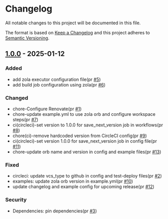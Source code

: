 # Changelog

All notable changes to this project will be documented in this file.

The format is based on [Keep a Changelog](https://keepachangelog.com/en/1.0.0/)
and this project adheres to [Semantic Versioning](https://semver.org/spec/v2.0.0.html).

## [1.0.0] - 2025-01-12

### Added

- add zola executor configuration file(pr [#5])
- add build job configuration using zola(pr [#6])

### Changed

- chore-Configure Renovate(pr [#1])
- chore-update example.yml to use zola orb and configure workspace steps(pr [#7])
- ci(circleci)-set version to 1.0.0 for save_next_version job in workflows(pr [#8])
- chore(ci)-remove hardcoded version from CircleCI config(pr [#9])
- ci(circleci)-set version 1.0.0 for save_next_version job in config file(pr [#11])
- chore-update orb name and version in config and example files(pr [#13])

### Fixed

- circleci: update vcs_type to github in config and test-deploy files(pr [#2])
- examples: update zola orb version in example.yml(pr [#10])
- update changelog and example config for upcoming release(pr [#12])

### Security

- Dependencies: pin dependencies(pr [#3])

[#2]: https://github.com/jerus-org/zola-orb/pull/2
[#1]: https://github.com/jerus-org/zola-orb/pull/1
[#3]: https://github.com/jerus-org/zola-orb/pull/3
[#5]: https://github.com/jerus-org/zola-orb/pull/5
[#6]: https://github.com/jerus-org/zola-orb/pull/6
[#7]: https://github.com/jerus-org/zola-orb/pull/7
[#8]: https://github.com/jerus-org/zola-orb/pull/8
[#9]: https://github.com/jerus-org/zola-orb/pull/9
[#10]: https://github.com/jerus-org/zola-orb/pull/10
[#11]: https://github.com/jerus-org/zola-orb/pull/11
[#12]: https://github.com/jerus-org/zola-orb/pull/12
[#13]: https://github.com/jerus-org/zola-orb/pull/13
[1.0.0]: https://github.com/jerus-org/zola-orb/releases/tag/v1.0.0
